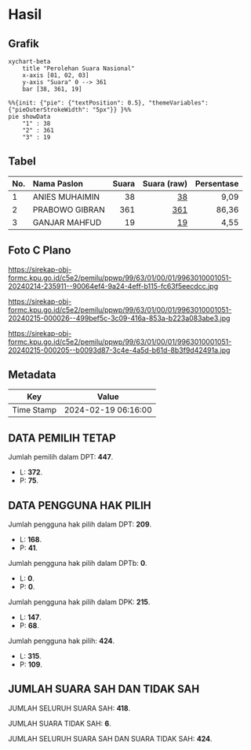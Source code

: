 # Hasil

## Grafik

```mermaid
xychart-beta
    title "Perolehan Suara Nasional"
    x-axis [01, 02, 03]
    y-axis "Suara" 0 --> 361
    bar [38, 361, 19]
```

```mermaid
%%{init: {"pie": {"textPosition": 0.5}, "themeVariables": {"pieOuterStrokeWidth": "5px"}} }%%
pie showData
    "1" : 38
    "2" : 361
    "3" : 19
```

## Tabel

| No. | Nama Paslon    | Suara | Suara (raw) | Persentase |
|:--- |:-------------- | -----:| -----------:| ----------:|
| 1   | ANIES MUHAIMIN | 38    | [38][p-1]   | 9,09       |
| 2   | PRABOWO GIBRAN | 361   | [361][p-2]  | 86,36      |
| 3   | GANJAR MAHFUD  | 19    | [19][p-3]   | 4,55       |


[p-1]: https://github.com/gigit-pemilu/pemilu-2024/blob/main/pilpres/hitung-suara/sub/99-luar-negeri/sub/63-kuching-malaysia/sub/01-kuching-malaysia/sub/0001-kuching-malaysia/sub/051-ksk-046/sub/paslon-1.txt
[p-2]: https://github.com/gigit-pemilu/pemilu-2024/blob/main/pilpres/hitung-suara/sub/99-luar-negeri/sub/63-kuching-malaysia/sub/01-kuching-malaysia/sub/0001-kuching-malaysia/sub/051-ksk-046/sub/paslon-2.txt
[p-3]: https://github.com/gigit-pemilu/pemilu-2024/blob/main/pilpres/hitung-suara/sub/99-luar-negeri/sub/63-kuching-malaysia/sub/01-kuching-malaysia/sub/0001-kuching-malaysia/sub/051-ksk-046/sub/paslon-3.txt

## Foto C Plano

https://sirekap-obj-formc.kpu.go.id/c5e2/pemilu/ppwp/99/63/01/00/01/9963010001051-20240214-235911--90064ef4-9a24-4eff-b115-fc63f5eecdcc.jpg

https://sirekap-obj-formc.kpu.go.id/c5e2/pemilu/ppwp/99/63/01/00/01/9963010001051-20240215-000026--499bef5c-3c09-416a-853a-b223a083abe3.jpg

https://sirekap-obj-formc.kpu.go.id/c5e2/pemilu/ppwp/99/63/01/00/01/9963010001051-20240215-000205--b0093d87-3c4e-4a5d-b61d-8b3f9d42491a.jpg


## Metadata

| Key        | Value               |
| ---------- | ------------------- |
| Time Stamp | 2024-02-19 06:16:00 |


## DATA PEMILIH TETAP

Jumlah pemilih dalam DPT: **447**.
 * L: **372**.
 * P: **75**.

## DATA PENGGUNA HAK PILIH

Jumlah pengguna hak pilih dalam DPT: **209**.
 * L: **168**.
 * P: **41**.

Jumlah pengguna hak pilih dalam DPTb: **0**.
 * L: **0**.
 * P: **0**.

Jumlah pengguna hak pilih dalam DPK: **215**.
 * L: **147**.
 * P: **68**.

Jumlah pengguna hak pilih: **424**.
 * L: **315**.
 * P: **109**.

## JUMLAH SUARA SAH DAN TIDAK SAH

JUMLAH SELURUH SUARA SAH: **418**.

JUMLAH SUARA TIDAK SAH: **6**.

JUMLAH SELURUH SUARA SAH DAN SUARA TIDAK SAH: **424**.



